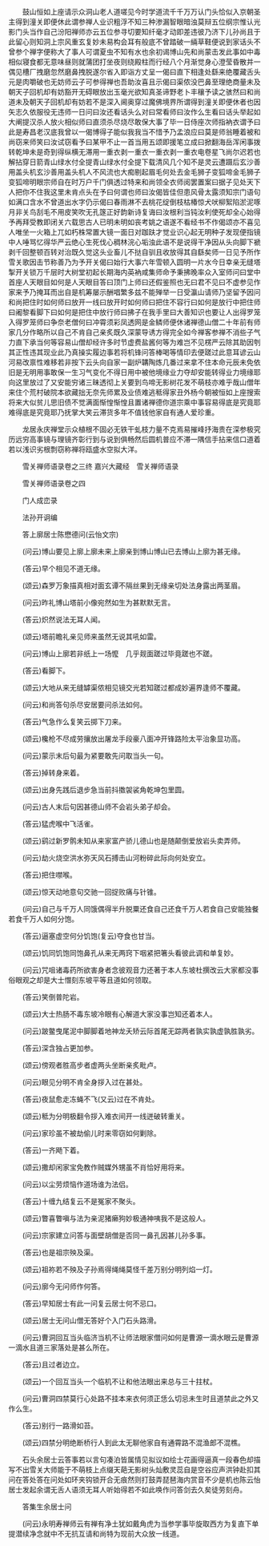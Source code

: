 <!-- { "loadSidebar": true } -->
　　鼓山恒如上座请示众洞山老人道嗟见今时学道流千千万万认门头恰似入京朝圣主得到潼关即便休此谓参禅人业识粗浮不知三种渗漏智眼暗浊莫辩五位纲宗惟认光影门头当作自己汾阳禅师亦云五位参寻切要知纤毫才动即差违彼乃济下儿孙尚且于此留心则知洞上宗风重玄复妙未易构会耳有般底不曾踏破一緉草鞋便说到家话头不曾参个禅字便称大了事人可谓夏虫不知有水也余初谒博山先和尚蒙击发此事如中毒相似寝食都无意味昼则就蒲团打坐夜则绕殿柱而行经八个月渐觉身心澄莹昏散并一偶见槽厂拽磨忽然磨鼻拽脱遂尔省入即诣方丈呈一偈曰直下相逢处繇来绝覆藏舌头元是肉嚼破也无妨师云子可参得禅也吾助汝喜且示偈曰渠侬没巴鼻至理绝商量未及朝天子回机却有妨豁开无碍眼放出玉毫光欲知真圣谛野老卜丰穰予读之骇然曰和尚道未及朝天子回机却有妨若不是深入阃奥穿过魔佛境界所谓得到潼关即便休者也因矢志久依服役无违师一日问曰汝还看话头么对曰常看师曰汝作么生看曰话头举起如大阐提汉杀人放火相似师曰直须杀尽烧尽敢保大事了毕一日侍座次师指衲衣谓予曰此是寿昌老汉底我曾以一偈博得子能似我我当不惜予乃孟浪应曰莫是师翁睡着被和尚窃来师笑曰汝试窃看予曰某甲不止一首当用五颂即援笔立成曰掀翻海岳浑闲事拨转乾坤未是奇到得纵横无滞用一重衣剥一重衣一重衣剥一重衣电卷星飞尚尔迟若也解拈穿日箭青山绿水付全提青山绿水付全提下载清风几个知不是灵云遭蹑后玄沙善用盖头机玄沙善用盖头机人不风流也大痴剔起眉毛何处去金毛狮子变狐啼金毛狮子变狐啼明眼宗师自在时万户千门俱透过特来和尚领全衣师阅罢置案曰据子见处天下人把你不住我这里未肯点头在予曰何谓也师曰汝偈皆佳但患风骨太露须知宗门语句如满口含水不曾道出水字仍示偈曰春雨淋不去桃花绽倒枝枯椿惊犬吠柳絮陷淤泥啄月非关鸟刮毛不用皮笑吹无孔篴正好韵新诗复诲曰汝根利当钝汝利使死却全心始得予再拜受教即闭关六载思古人已明未明如丧考姚之语遂不看经书不作偈颂亦不喜见人唯坐一火箱上兀如朽株常置大镜一面日对跏趺才觉业识心起无明种子发现便指镜中人唾骂忆得华严云绝心生死伐心稠林浣心垢浊此语不是说得干净因从头向脚下褫剥千回整顿百转对治既久觉这头业畜儿不挞自驯且收放得其自繇矣师一日见予所作雪关歌因击节称善乃为予开关偈曰始行大事六年雪顿入圆明一片水今日幸亲无缝塔掣开关锁万千层时大树堂初起长期海内英衲咸集师命予秉拂晚率众入室师问曰堂中首座人天眼目如何是人天眼目答曰顶门上师曰还假鉴照也无曰君不见曰不虚参见作家来予乃掩耳而出自是机筹屡示酬唱繁多兹不能殚举一日受瀛山请师乃坚留予因问和尚把住时如何师曰放开一线曰放开时如何师曰把住不容行曰如何是放行中把住师曰阇黎看脚下曰如何是把住中放行师曰拂子在我手里曰大善知识也要让人出得罗笼入得罗笼师曰争奈老僧何曰冲霄须彩凤透网是金鳞师便休诸禅德山僧二十年前有师家几分作略所以自己不肯自己亲炙既久深蒙导诱方得完全如今禅客参禅不消些子气力直下承当何等容易山僧却经许多时节虚费盐酱何等为难岂不见楞严云除其助因刳其正性违其现业此乃真操实履边事若将机锋问答棒喝等情印去便蹉过此意耳谚云山河易改禀性难移若非按下云头向自家一副炉韝陶炼几番过来拿不住本命元辰未免依旧是无明用事敢保一生习气变化不得日用中被他境缘业力夺却安能转得业力境缘耶向这里放过了又安能穷诸三昧透彻上关要到鸟啼无影树花发不萌枝亦难乎哉山僧年来住个荒村破院本欲藏拙无奈先师累及业债难逃秪得家丑外杨今朝被恒如上座搜索将来大似贫儿思旧债不觉满面惭惶惭惶且置诸禅德你道宗乘中事容易得底是究竟耶难得底是究竟耶乃抚掌大笑云滞货多年不值钱他家自有通人爱珍重。

　　龙居永庆禅堂示众植根不固必无铁干虬枝力量不克焉易摧峰抒海贵在深参极究历远穷高事镜与理镜齐彰行到与说到俱畅然后圆机普应不滞一隅信手拈来信口道着若以浅识劣根剽窃称禅将瓯盛水空拟大洋。

　　雪关禅师语录卷之三终
嘉兴大藏经　雪关禅师语录


　　雪关禅师语录卷之四

　　门人成峦录

　　法孙开诇编

　　答上廓居士陈懋德问(云怡文宗)

　　(问云)博山要见上廓上廓未来上廓亲到博山博山已去博山上廓为甚无缘。

　　(答云)早个相见不道无缘。

　　(颂云)森罗万象描真相对面玄谭不隔丝果到无缘亲切处法身露出两茎眉。

　　(问云)昨礼博山塔前小像宛然如生为甚默默无言。

　　(答云)炽然说法无耳人闻。

　　(颂云)塔前瞻礼亲见师来虽然无说其吼如雷。

　　(问云)博山上廓若非纸上一场懡　几乎觌面蹉过毕竟蹉也不蹉。

　　(答云)看脚下。

　　(颂云)大地从来无缝罅渠侬相见镜交光若知蹉过都成妙遍界逢师不覆藏。

　　(问云)和尚答句杀尽安居要问杀法如何。

　　(答云)气急作么复笑云掷下刀来。

　　(颂云)欃枪不尽成劳攘放出屠龙手段豪八面冲开锋路险太平治象显功高。

　　(问云)蒙示末后句最为紧要敢先问取当头一句。

　　(答云)掉转身来着。

　　(颂云)出身先践后退步急当前抖擞袈裟角乾坤包里圆。

　　(问云)古人末后句因甚德山师不会岩头弟子却会。

　　(答云)猛虎喉中飞活雀。

　　(颂云)鹞过新罗鹘未知从来家富产骄儿德山也是随颠倒爱放岩头卖弄师。

　　(问云)劫火烧空洪水弥天风石搏击山河粉碎此际向何处安立。

　　(答云)把住噤喉。

　　(颂云)惊天动地意句交驰一回捉败痛与针锥。

　　(问云)自己与千万人同饿偶得半升脱粟还食自己还食千万人若食自己安能独餐若食千万人如何分饱。

　　(答云)逼塞虚空何分饥饱(复云)夺食也甘当。

　　(颂云)饥同饥饱同饱鼻孔从来无两窍下咽紧把箸头看彼此调和单复妙。

　　(问云)咒咀诸毒药所欲害身者念彼观音力还著于本人东坡杜撰改云大家都没事俗眼观之却是大士憯刻东坡平等且道如何领取。

　　(答云)笑倒普陀岩。

　　(颂云)大士热肠不毒东坡冷眼有心解道大家没事岂知还着本人。

　　(问云)跛鳖曳尾泥中脚脚着地神龙夭矫云际首尾无踪两者孰实孰虚孰胜孰劣。

　　(答云)深含独占更加参。

　　(颂云)傍观者胜高步者虚两头坐断亲炙毗卢。

　　(问云)眼见分明不肯全身拶入过在甚处。

　　(答云)夜鼠愈走冻蝇不飞(又云)过在不肯处。

　　(颂云)秪为分明极翻令拶入难衣间开一线迸破转重关。

　　(问云)家珍虽不被劫偷儿时来零窃如何剿除。

　　(答云)一齐飏下着。

　　(颂云)撒却闲家宝免教作贼媒外甥虽不肖恰好用将来。

　　(问云)以尘劳烦恼作道场谁为法侣。

　　(答云)十缠九结复云不是冤家不聚头。

　　(颂云)瞥喜瞥嗔与法为亲泥猪癞狗妙极通神咦我不是这般人。

　　(问云)宗家建立问答与面壁胡僧是否同一鼻孔因甚儿孙多事。

　　(答云)也是祖宗殃及渠。

　　(颂云)祖祢若不殃及子孙焉得绳绳莫怪千差万别分明列焰一灯。

　　(问云)廓今无问师作何答。

　　(答云)早知居士有此一问复云居士何不忌口。

　　(颂云)居士无问山僧无答好个入门石头路滑。

　　(问云)曹洞回互当头临济当机不让师法眼家僧问如何是曹源一滴水眼云是曹源一滴水且道三家落处是甚么所在。

　　(答云)且过者边立。

　　(颂云)一个回互当头一个临机不让和他法眼出来总与三十拄杖。

　　(问云)曹洞四禁莫行心处路不挂本来衣何须正恁么切忌未生时且道禁此之外又作么生。

　　(答云)别行一路滑如苔。

　　(颂云)四禁分明绝断桥行人到此太无聊他家自有通霄路不混渔郎不混樵。

　　石头余居士云答事若以言句凑泊皆属情见拟议如绘士花画得逼真一段春色却描写不出雪关大师能于不萌枝上点缀天葩无影树头灿敷灵蕊自是空谷应声洪钟赴扣其问在答处答在问处如环夹钩锁开合无痕然则打鼓弄琵琶海内赏音不少是机也陈云怡居士发起余谓无舌人语须无耳人听始得若不如此唤作问答剑去久矣徒劳刻舟。

　　答集生余居士问

　　(问云)永明寿禅师云有禅有净土犹如戴角虎为当参学事毕旋取西方为复直下单提潜续净念就中不无抗互请和尚特为现前大众放一线道。

